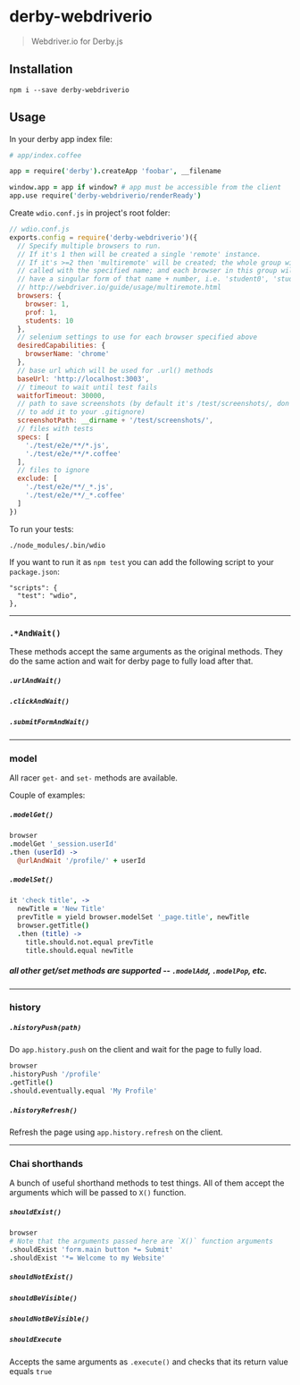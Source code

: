 # derby-webdriverio

> Webdriver.io for Derby.js

## Installation

```
npm i --save derby-webdriverio
```

## Usage

In your derby app index file:

```coffee
# app/index.coffee

app = require('derby').createApp 'foobar', __filename

window.app = app if window? # app must be accessible from the client
app.use require('derby-webdriverio/renderReady')
```

Create `wdio.conf.js` in project's root folder:

```js
// wdio.conf.js
exports.config = require('derby-webdriverio')({
  // Specify multiple browsers to run.
  // If it's 1 then will be created a single 'remote' instance.
  // If it's >=2 then 'multiremote' will be created; the whole group will be
  // called with the specified name; and each browser in this group will
  // have a singular form of that name + number, i.e. 'student0', 'student1', ...
  // http://webdriver.io/guide/usage/multiremote.html
  browsers: {
    browser: 1,
    prof: 1,
    students: 10
  },
  // selenium settings to use for each browser specified above
  desiredCapabilities: {
    browserName: 'chrome'
  },
  // base url which will be used for .url() methods
  baseUrl: 'http://localhost:3003',
  // timeout to wait until test fails
  waitforTimeout: 30000,
  // path to save screenshots (by default it's /test/screenshots/, don't forget
  // to add it to your .gitignore)
  screenshotPath: __dirname + '/test/screenshots/',
  // files with tests
  specs: [
    './test/e2e/**/*.js',
    './test/e2e/**/*.coffee'
  ],
  // files to ignore
  exclude: [
    './test/e2e/**/_*.js',
    './test/e2e/**/_*.coffee'
  ]
})
```

To run your tests:

```
./node_modules/.bin/wdio
```

If you want to run it as `npm test` you can add the following script to your `package.json`:

```
"scripts": {
  "test": "wdio",
},
```

---

### `.*AndWait()`

These methods accept the same arguments as the original methods.
They do the same action and wait for derby page to fully load after that.

##### `.urlAndWait()`
##### `.clickAndWait()`
##### `.submitFormAndWait()`

---

### model

All racer `get-` and `set-` methods are available.

Couple of examples:

##### `.modelGet()`

```coffee
browser
.modelGet '_session.userId'
.then (userId) ->
  @urlAndWait '/profile/' + userId
```

##### `.modelSet()`

```coffee
it 'check title', ->
  newTitle = 'New Title'
  prevTitle = yield browser.modelSet '_page.title', newTitle
  browser.getTitle()
  .then (title) ->
    title.should.not.equal prevTitle
    title.should.equal newTitle
```

##### all other get/set methods are supported -- `.modelAdd`, `.modelPop`, etc.

---

### history

##### `.historyPush(path)`

Do `app.history.push` on the client and wait for the page to fully load.

```coffee
browser
.historyPush '/profile'
.getTitle()
.should.eventually.equal 'My Profile'
```

##### `.historyRefresh()`

Refresh the page using `app.history.refresh` on the client.

---

### Chai shorthands

A bunch of useful shorthand methods to test things.
All of them accept the arguments which will be passed to `X()` function.

##### `shouldExist()`

```coffee
browser
# Note that the arguments passed here are `X()` function arguments
.shouldExist 'form.main button *= Submit'
.shouldExist '*= Welcome to my Website'
```

##### `shouldNotExist()`
##### `shouldBeVisible()`
##### `shouldNotBeVisible()`

##### `shouldExecute`

Accepts the same arguments as `.execute()` and checks that its return value
equals `true`

